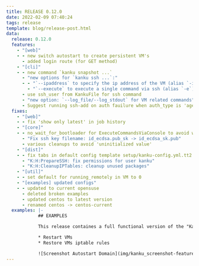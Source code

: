 ```yaml
---
title: RELEASE 0.12.0
date: 2022-02-09 07:40:24
tags: release
template: blog/release-post.html
data:
  release: 0.12.0
  features:
    - "[web]"
    - - new switch autostart to create persistent VM's
      - added login route (for GET method)
    - "[cli]"
    - - new command `kanku snapshot ...`
      - "new options for `kanku ssh ...`:"
      - - "`--ipaddress` to specify the ip address of the VM (alias `-i`)"
        - "`--execute` to execute a single command via ssh (alias `-e`)"
      - use ssh_user from KankuFile for ssh command
      - "new option: `--log_file/--log_stdout` for VM related commands"
      - Suggest running ssh-add on auth fauilure when auth_type is 'agent'
  fixes:
    - "[web]"
    - - fix 'show only latest' in job history
    - "[core]"
    - - no_wait_for_bootloader for ExecuteCommandsViaConsole to avoid waiting for bootloader
      - "Fix ssh key filename: id_ecdsa.pub_sk -> id_ecdsa_sk.pub"
      - various cleanups to avoid 'uninitialized value'
    - "[dist]"
    - - fix tabs in default config template setup/kanku-config.yml.tt2
      - "K:H:PrepareSSH: fix permissions for user kanku"
      - "K:H:CleanupIPTables: cleanup unused packages"
    - "[util]"
    - - set default for running_remotely in VM to 0
    - "[examples] updated configs"
    - - updated to current opensuse
      - deleted broken examples
      - updated centos to latest version
      - renamed centos -> centos-current
  examples: |-
            ## EXAMPLES

            This release containes a full functional version of the "Kanku VM Autostart" feature for kanku clusters.

            * Restart VMs
            * Restore VMs iptable rules

            ![Screenshot Autostart Domain](img/kanku_screenshot-feature-autostart_domain.png)
---
```


